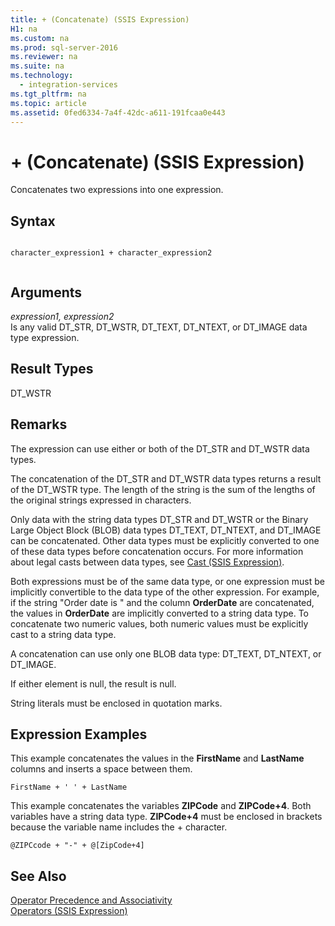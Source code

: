 ```yaml
---
title: + (Concatenate) (SSIS Expression)
H1: na
ms.custom: na
ms.prod: sql-server-2016
ms.reviewer: na
ms.suite: na
ms.technology: 
  - integration-services
ms.tgt_pltfrm: na
ms.topic: article
ms.assetid: 0fed6334-7a4f-42dc-a611-191fcaa0e443
---
```

# + (Concatenate) (SSIS Expression)
  Concatenates two expressions into one expression.  
  
## Syntax  
  
```  
  
character_expression1 + character_expression2  
  
```  
  
## Arguments  
 *expression1, expression2*  
 Is any valid DT\_STR, DT\_WSTR, DT\_TEXT, DT\_NTEXT, or DT\_IMAGE data type expression.  
  
## Result Types  
 DT\_WSTR  
  
## Remarks  
 The expression can use either or both of the DT\_STR and DT\_WSTR data types.  
  
 The concatenation of the DT\_STR and DT\_WSTR data types returns a result of the DT\_WSTR type. The length of the string is the sum of the lengths of the original strings expressed in characters.  
  
 Only data with the string data types DT\_STR and DT\_WSTR or the Binary Large Object Block \(BLOB\) data types DT\_TEXT, DT\_NTEXT, and DT\_IMAGE can be concatenated. Other data types must be explicitly converted to one of these data types before concatenation occurs. For more information about legal casts between data types, see [Cast &#40;SSIS Expression&#41;](../../Topics/TopicNameNotContainA/Cast--SSIS-Expression-.md).  
  
 Both expressions must be of the same data type, or one expression must be implicitly convertible to the data type of the other expression. For example, if the string "Order date is " and the column **OrderDate** are concatenated, the values in **OrderDate** are implicitly converted to a string data type. To concatenate two numeric values, both numeric values must be explicitly cast to a string data type.  
  
 A concatenation can use only one BLOB data type: DT\_TEXT, DT\_NTEXT, or DT\_IMAGE.  
  
 If either element is null, the result is null.  
  
 String literals must be enclosed in quotation marks.  
  
## Expression Examples  
 This example concatenates the values in the **FirstName** and **LastName** columns and inserts a space between them.  
  
```  
FirstName + ' ' + LastName  
```  
  
 This example concatenates the variables **ZIPCode** and **ZIPCode\+4**. Both variables have a string data type. **ZIPCode\+4** must be enclosed in brackets because the variable name includes the \+ character.  
  
```  
@ZIPCcode + "-" + @[ZipCode+4]  
```  
  
## See Also  
 [Operator Precedence and Associativity](../../Topics/TopicNameNotContainA/Operator-Precedence-and-Associativity.md)   
 [Operators &#40;SSIS Expression&#41;](../../Topics/TopicNameNotContainA/Operators--SSIS-Expression-.md)  
  
  